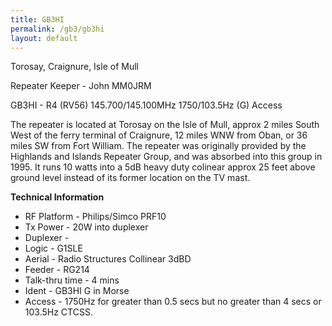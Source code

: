 ```yaml
---
title: GB3HI
permalink: /gb3/gb3hi
layout: default
---
```


Torosay, Craignure, Isle of Mull

Repeater Keeper - John MM0JRM

GB3HI - R4 (RV56) 145.700/145.100MHz 1750/103.5Hz (G) Access

The repeater is located at Torosay on the Isle of Mull, approx 2 miles South West of the ferry terminal of Craignure, 12 miles WNW from Oban, or 36 miles SW from Fort William.
The repeater was originally provided by the Highlands and Islands Repeater Group, and was absorbed into this group in 1995.
It runs 10 watts into a 5dB heavy duty colinear approx 25 feet above ground level instead of its former location on the TV mast.

**Technical Information**

* RF Platform - Philips/Simco PRF10
* Tx Power - 20W into duplexer
* Duplexer -
* Logic - G1SLE
* Aerial - Radio Structures Collinear 3dBD
* Feeder - RG214
* Talk-thru time - 4 mins
* Ident - GB3HI G in Morse
* Access - 1750Hz for greater than 0.5 secs but no greater than 4 secs or 103.5Hz CTCSS.
